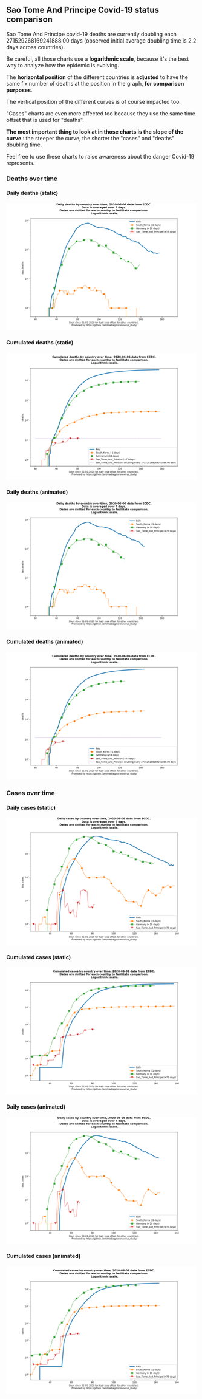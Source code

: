 ## Sao Tome And Principe Covid-19 status comparison 

Sao Tome And Principe covid-19 deaths are currently doubling each 271529268169241888.00 days (observed initial average doubling time is 2.2 days across countries).



Be careful, all those charts use a **logarithmic scale**, because it's the best way to analyze how the epidemic is evolving.
 
The **horizontal position** of the different countries is **adjusted** to have the same fix number of deaths at the position in the graph, **for comparison purposes**.

The vertical position of the different curves is of course impacted too.

"Cases" charts are even more affected too because they use the same time offset that is used for "deaths".

**The most important thing to look at in those charts is the slope of the curve** : the steeper the curve, the shorter the "cases" and "deaths" doubling time.

Feel free to use these charts to raise awareness about the danger Covid-19 represents. 


 
### Deaths over time
 
#### Daily deaths (static)
![Sao Tome And Principe covid-19 daily deaths static chart](https://raw.githubusercontent.com/madlag/coronavirus_study/master/notebooks/graphs/2020-06-06/countries/Sao_Tome_And_Principe/2020-06-06_Sao_Tome_And_Principe_day_deaths.png "Sao Tome And Principe covid-19 day_deaths static chart")   
 
#### Cumulated deaths (static)
![Sao Tome And Principe covid-19 cumulated deaths static chart](https://raw.githubusercontent.com/madlag/coronavirus_study/master/notebooks/graphs/2020-06-06/countries/Sao_Tome_And_Principe/2020-06-06_Sao_Tome_And_Principe_deaths.png "Sao Tome And Principe covid-19 deaths static chart")   
 
#### Daily deaths (animated)
![Sao Tome And Principe covid-19 daily deaths animated chart](https://raw.githubusercontent.com/madlag/coronavirus_study/master/notebooks/graphs/2020-06-06/countries/Sao_Tome_And_Principe/2020-06-06_Sao_Tome_And_Principe_day_deaths.gif "Sao Tome And Principe covid-19 day_deaths animated chart")   
 
#### Cumulated deaths (animated)
![Sao Tome And Principe covid-19 cumulated deaths animated chart](https://raw.githubusercontent.com/madlag/coronavirus_study/master/notebooks/graphs/2020-06-06/countries/Sao_Tome_And_Principe/2020-06-06_Sao_Tome_And_Principe_deaths.gif "Sao Tome And Principe covid-19 deaths animated chart")   

 
### Cases over time
 
#### Daily cases (static)
![Sao Tome And Principe covid-19 daily cases static chart](https://raw.githubusercontent.com/madlag/coronavirus_study/master/notebooks/graphs/2020-06-06/countries/Sao_Tome_And_Principe/2020-06-06_Sao_Tome_And_Principe_day_cases.png "Sao Tome And Principe covid-19 day_cases static chart")   
 
#### Cumulated cases (static)
![Sao Tome And Principe covid-19 cumulated cases static chart](https://raw.githubusercontent.com/madlag/coronavirus_study/master/notebooks/graphs/2020-06-06/countries/Sao_Tome_And_Principe/2020-06-06_Sao_Tome_And_Principe_cases.png "Sao Tome And Principe covid-19 cases static chart")   
 
#### Daily cases (animated)
![Sao Tome And Principe covid-19 daily cases animated chart](https://raw.githubusercontent.com/madlag/coronavirus_study/master/notebooks/graphs/2020-06-06/countries/Sao_Tome_And_Principe/2020-06-06_Sao_Tome_And_Principe_day_cases.gif "Sao Tome And Principe covid-19 day_cases animated chart")   
 
#### Cumulated cases (animated)
![Sao Tome And Principe covid-19 cumulated cases animated chart](https://raw.githubusercontent.com/madlag/coronavirus_study/master/notebooks/graphs/2020-06-06/countries/Sao_Tome_And_Principe/2020-06-06_Sao_Tome_And_Principe_cases.gif "Sao Tome And Principe covid-19 cases animated chart")   

